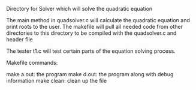 Directory for Solver which will solve the quadratic equation

The main method in quadsolver.c will calculate the quadratic equation and print roots to the user.  The makefile will pull all needed code from other directories to this directory to be compiled with the quadsolver.c and header file

The tester t1.c will test certain parts of the equation solving process.

Makefile commands:

make a.out: the program
make d.out: the program along with debug information
make clean: clean up the file
